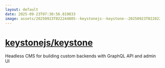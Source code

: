 ```yaml
---
layout: default
date: 2025-09-23T07:30:56.819833
image: assets/20250923T022244805--keystonejs--keystone--20250923T022822349--cropped.png
---
```


# [keystonejs/keystone](https://github.com/keystonejs/keystone)

Headless CMS for building custom backends with GraphQL API and admin UI
